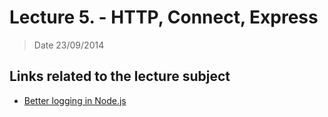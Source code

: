 # Lecture 5. - HTTP, Connect, Express

> Date 23/09/2014


## Links related to the lecture subject

* [Better logging in Node.js](https://medium.com/@garychambers108/b3cc6fd0dafd "Better logging in Node.js")